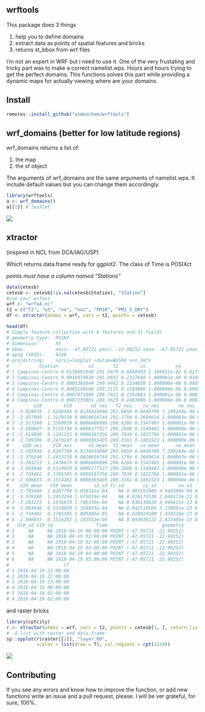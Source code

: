 
<!-- date: "October 29, 2019" -->

## wrftools

This package does 3 things

1.  help you to define domains
2.  extract data as points of spatial features and bricks
3.  returns st\_bbox from wrf files

I’m not an expert in WRF but i need to use it. One of the very
frustating and tricky part was to make a correct namelist.wps. Hours and
hours trying to get the perfect domains. This functions solves this part
while providing a dynamic maps for actually viewing where are your
domains.

## Install

``` r
remotes::install_github("atmoschem/wrftools")
```

## wrf\_domains (better for low latitude regions)

wrf\_domains returns a list of:

1.  the map
2.  the sf object

The arguments of wrf\_domains are the same arguments of namelist.wps. It
include default values but you can change them accordingly.

``` r
library(wrftools)
a <- wrf_domains()
a[[1]] # leaflet
```

![](https://i.imgur.com/7giwGp6.png)

## xtractor

(inspired in NCL from DCA/IAG/USP)

Which returns data.frame ready for ggplot2. The class of Time is POSIXct

*points must have a column named “Stations”*

``` r
data(cetesb)
cetesb <- cetesb[!is.na(cetesb$Station), "Station"]
#use your wrfout
wrf <- "wrfoA.nc"
t2 = c("T2", "o3", "no", "no2", "PM10", "PM2_5_DRY")
df <- xtractor(atmos = wrf, vars = t2, points = cetesb)

head(df)
# Simple feature collection with 6 features and 31 fields
# geometry type:  POINT
# dimension:      XY
# bbox:           xmin: -47.05721 ymin: -22.90252 xmax: -47.05721 ymax: -22.90252
# epsg (SRID):    4326
# proj4string:    +proj=longlat +datum=WGS84 +no_defs
#           Station           o3       T2        co           no         no2
# 1 Campinas-Centro 0.0136891948 291.5070 0.6858493 1.186951e-03 0.017522896
# 2 Campinas-Centro 0.0016979938 291.0912 0.2327648 1.000002e-06 0.010418361
# 3 Campinas-Centro 0.0005303844 290.4462 0.1234838 1.000000e-06 0.006545659
# 4 Campinas-Centro 0.0005190288 290.2115 0.1193006 1.000000e-06 0.006521403
# 5 Campinas-Centro 0.0007871886 289.7922 0.1592883 1.000001e-06 0.008744552
# 6 Campinas-Centro 0.0007235801 289.3625 0.1483000 1.000000e-06 0.008334729
#         U10        V10       o3_nei   T2_nei    co_nei       no_nei     no2_nei
# 1 -3.828670  1.6248466 0.0134919608 291.6059 0.6849796 7.290264e-04 0.017353176
# 2 -3.457098  1.3129230 0.0020016744 291.1794 0.2680614 1.000003e-06 0.011742138
# 3 -3.317390  1.3360039 0.0006680896 290.6286 0.1547405 1.000001e-06 0.008042991
# 4 -3.180607  0.5178746 0.0006177527 290.2608 0.1540482 1.000000e-06 0.008429846
# 5 -2.915890  0.1141155 0.0008107356 289.7930 0.1822766 1.000001e-06 0.010076069
# 6 -2.709186 -0.2479147 0.0008365429 289.3382 0.1891523 1.000000e-06 0.010676160
#     U10_nei    V10_nei      o3_mean  T2_mean   co_mean      no_mean    no2_mean
# 1 -3.785948  1.6207790 0.0134919608 291.6059 0.6849796 7.290264e-04 0.017353176
# 2 -3.376240  1.2453150 0.0020016744 291.1794 0.2680614 1.000003e-06 0.011742138
# 3 -3.203223  1.1476679 0.0006680896 290.6286 0.1547405 1.000001e-06 0.008042991
# 4 -3.003846  0.5310050 0.0006177527 290.2608 0.1540482 1.000000e-06 0.008429846
# 5 -2.734402  0.1705305 0.0008107356 289.7930 0.1822766 1.000001e-06 0.010076069
# 6 -2.506655 -0.1514282 0.0008365429 289.3382 0.1891523 1.000000e-06 0.010676160
#    U10_mean   V10_mean        o3_sd T2_sd       co_sd        no_sd       no2_sd
# 1 -3.785948  1.6207790 8.958741e-04    NA 0.001191089 4.948589e-04 0.0001534891
# 2 -3.376240  1.2453150 2.975019e-04    NA 0.029171536 2.649172e-12 0.0011591850
# 3 -3.203223  1.1476679 1.706330e-04    NA 0.036130629 4.944615e-13 0.0017461727
# 4 -3.003846  0.5310050 1.354053e-04    NA 0.042510566 3.130691e-13 0.0023126512
# 5 -2.734402  0.1705305 5.089485e-05    NA 0.028024180 1.430528e-13 0.0016047246
# 6 -2.506655 -0.1514282 1.193552e-04    NA 0.043639222 2.625485e-13 0.0025344522
#   U10_sd V10_sd                Time                    geometry
# 1     NA     NA 2018-04-19 00:00:00 POINT (-47.05721 -22.90252)
# 2     NA     NA 2018-04-19 01:00:00 POINT (-47.05721 -22.90252)
# 3     NA     NA 2018-04-19 02:00:00 POINT (-47.05721 -22.90252)
# 4     NA     NA 2018-04-19 03:00:00 POINT (-47.05721 -22.90252)
# 5     NA     NA 2018-04-19 04:00:00 POINT (-47.05721 -22.90252)
# 6     NA     NA 2018-04-19 05:00:00 POINT (-47.05721 -22.90252)
#                    LT
# 1 2018-04-18 21:00:00
# 2 2018-04-18 22:00:00
# 3 2018-04-18 23:00:00
# 4 2018-04-19 00:00:00
# 5 2018-04-19 01:00:00
# 6 2018-04-19 02:00:00
```

and raster bricks

``` r
library(cptcity)
r <- xtractor(atmos = wrf, vars = t2, points = cetesb[1, ], return_list = T)
#  A list with raster and data.frame
sp::spplot(r$raster[[2]], "layer.60",
           scales = list(draw = T), col.regions = cpt(1224))
```

![](https://i.imgur.com/j4d5ei5.png)

## Contributing

If you see any errors and know how to improve the function, or add new
functions write an issue and a pull request, please. I will be ver
grateful, for sure, 100%.
